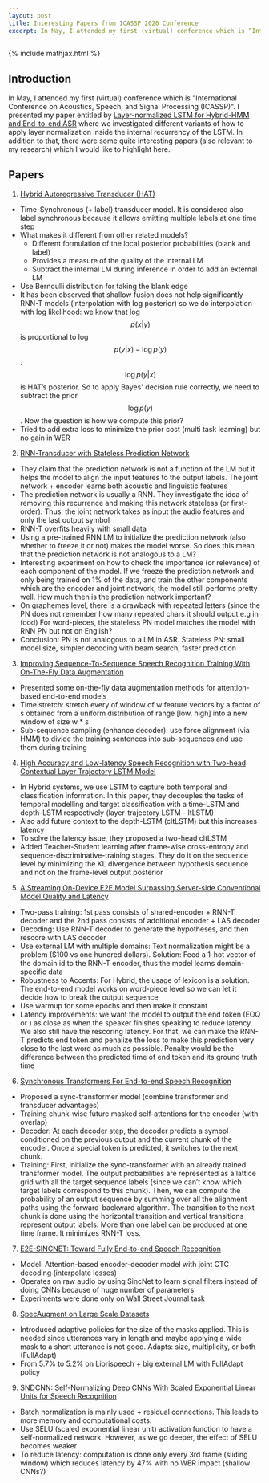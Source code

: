 ```yaml
---
layout: post
title: Interesting Papers from ICASSP 2020 Conference
excerpt: In May, I attended my first (virtual) conference which is “International Conference on Acoustics, Speech, and Signal Processing (ICASSP)”. I presented by paper entitled by Layer-normalized LSTM for Hybrid-HMM and End-to-end ASR where we investigated different variants of how to apply layer normalization inside the internal recurrency of the LSTM. In addition to that, there were some quite interesting papers (also relevant to my research) which I would like to highlight here.
---
```


{% include mathjax.html %}

## Introduction

In May, I attended my first (virtual) conference which is "International
Conference on Acoustics, Speech, and Signal Processing (ICASSP)". I presented
my paper entitled by [Layer-normalized LSTM for Hybrid-HMM and End-to-end ASR](https://www-i6.informatik.rwth-aachen.de/publications/download/1127/Zeineldeen-ICASSP-2020.pdf) where we investigated different variants of how to apply layer
normalization inside the internal recurrency of the LSTM. In addition to that,
there were some quite interesting papers (also relevant to my research)
which I would like to highlight here.

## Papers

1. [Hybrid Autoregressive Transducer (HAT)](https://arxiv.org/abs/2003.07705)
- Time-Synchronous (+ label) transducer model. It is considered also label synchronous
because it allows emitting multiple labels at one time step
- What makes it different from other related models?
  - Different formulation of the local posterior probabilities (blank and label)
  - Provides a measure of the quality of the internal LM
  - Subtract the internal LM during inference in order to add an external LM
- Use Bernoulli distribution for taking the blank edge
- It has been observed that shallow fusion does not help significantly
RNN-T models (interpolation with log posterior) so we do interpolation with
log likelihood: we know that log $$p(x|y)$$
is proportional to log $$p(y|x) - \log p(y)$$. $$\log p(y|x)$$ is HAT’s posterior.
So to apply Bayes' decision rule correctly, we need to subtract the prior
$$\log p(y)$$. Now the question is how we compute this prior?
- Tried to add extra loss to minimize the prior cost (multi task learning) but no gain in WER


2. [RNN-Transducer with Stateless Prediction Network](https://ieeexplore.ieee.org/document/9054419/)
- They claim that the prediction network is not a function of the LM but it
helps the model to align the input features to the output labels.
The joint network + encoder learns both acoustic and linguistic features
- The prediction network is usually a RNN. They investigate the idea of
removing this recurrence and making this network stateless (or first-order).
Thus, the joint network takes as input the audio features and only the last output symbol
- RNN-T overfits heavily with small data
- Using a pre-trained RNN LM to initialize the prediction network
(also whether to freeze it or not) makes the model worse. So does this mean
that the prediction network is not analogous to a LM?
- Interesting experiment on how to check the importance (or relevance) of each
component of the model. If we freeze the prediction network and only being
trained on 1% of the data, and train the other components which are the encoder
and joint network, the model still performs pretty well. How much then is the
prediction network important?
- On graphemes level, there is a drawback with repeated letters (since the PN
does not remember how many repeated chars it should output e.g in food)
For word-pieces, the stateless PN model matches the model with RNN PN but not on English?
- Conclusion: PN is not analogous to a LM in ASR. Stateless PN: small model size,
simpler decoding with beam search, faster prediction

3. [Improving Sequence-To-Sequence Speech Recognition Training With On-The-Fly Data Augmentation](https://arxiv.org/abs/1910.13296)
- Presented some on-the-fly data augmentation methods for attention-based end-to-end models
- Time stretch: stretch every of window of w feature vectors by a factor of s
obtained from a uniform distribution of range [low, high] into a new window of size w * s
- Sub-sequence sampling (enhance decoder): use force alignment (via HMM) to
divide the training sentences into sub-sequences and use them during training

4. [High Accuracy and Low-latency Speech Recognition with Two-head Contextual Layer Trajectory LSTM Model](https://arxiv.org/abs/2003.07482)
- In Hybrid systems, we use LSTM to capture both temporal and classification information. In this paper, they decouples the tasks of temporal modelling and target classification with a time-LSTM and depth-LSTM respectively (layer-trajectory LSTM - ltLSTM)
- Also add future context to the depth-LSTM (cltLSTM) but this increases latency
- To solve the latency issue, they proposed a two-head cltLSTM
- Added Teacher-Student learning after frame-wise cross-entropy and sequence-discriminative-training stages. They do it on the sequence level by minimizing the KL divergence between hypothesis sequence and not on the frame-level output posterior

5. [A Streaming On-Device E2E Model Surpassing Server-side Conventional Model Quality and Latency](https://arxiv.org/abs/2003.12710)
- Two-pass training: 1st pass consists of shared-encoder + RNN-T decoder and
the 2nd pass consists of additional encoder + LAS decoder
- Decoding: Use RNN-T decoder to generate the hypotheses, and then rescore with LAS decoder
- Use external LM with multiple domains: Text normalization might be a problem
($100 vs one hundred dollars). Solution: Feed a 1-hot vector of the domain id
to the RNN-T encoder, thus the model learns domain-specific data
- Robustness to Accents: For Hybrid, the usage of lexicon is a solution.
The end-to-end model works on word-piece level so we can let it decide how to
break the output sequence
- Use warmup for some epochs and then make it constant
- Latency improvements: we want the model to output the end token (EOQ or </s>)
as close as when the speaker finishes speaking to reduce latency. We also still have
the rescoring latency. For that, we can make the RNN-T predicts end token and penalize
the loss to make this prediction very close to the last word as much as possible.
Penalty would be the difference between the predicted time of end token and its ground truth time

6. [Synchronous Transformers For End-to-end Speech Recognition](https://arxiv.org/abs/1912.02958)
- Proposed a sync-transformer model (combine transformer and transducer advantages)
- Training chunk-wise future masked self-attentions for the encoder (with overlap)
- Decoder: At each decoder step, the decoder predicts a symbol conditioned on
the previous output and the current chunk of the encoder. Once a special token
is predicted, it switches to the next chunk.
- Training: First, initialize the sync-transformer with an already trained transformer model.
The output probabilities are represented as a lattice grid with all the target sequence
labels (since we can’t know which target labels correspond to this chunk).
Then, we can compute the probability of an output sequence by summing over all
the alignment paths using the forward-backward algorithm. The transition to the
next chunk is done using the horizontal transition and vertical transitions
represent output labels. More than one label can be produced at one time frame.
It minimizes RNN-T loss.


7. [E2E-SINCNET: Toward Fully End-to-end Speech Recognition](https://ieeexplore.ieee.org/document/9053954)
- Model: Attention-based encoder-decoder model with joint CTC decoding (interpolate losses)
- Operates on raw audio by using SincNet to learn signal filters instead of doing
CNNs because of huge number of parameters
- Experiments were done only on Wall Street Journal task

8. [SpecAugment on Large Scale Datasets](https://arxiv.org/abs/1912.05533)
- Introduced adaptive policies for the size of the masks applied. This is needed
since utterances vary in length and maybe applying a wide mask to a short
utterance is not good. Adapts: size, multiplicity, or both (FullAdapt)
- From 5.7% to 5.2% on Librispeech + big external LM with FullAdapt policy

9. [SNDCNN: Self-Normalizing Deep CNNs With Scaled Exponential Linear Units for Speech Recognition](https://arxiv.org/abs/1910.01992)
- Batch normalization is mainly used + residual connections. This leads to more memory and computational costs.
- Use SELU (scaled exponential linear unit) activation function to have a self-normalized network.
However, as we go deeper, the effect of SELU becomes weaker
- To reduce latency: computation is done only every 3rd frame (sliding window)
which reduces latency by 47% with no WER impact (shallow CNNs?)
